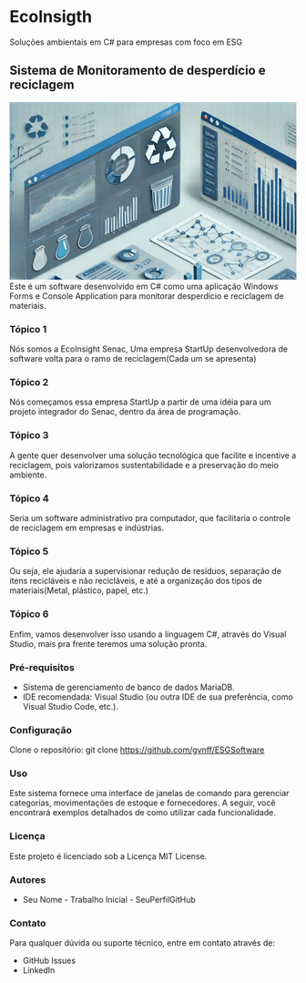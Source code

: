 # EcoInsigth
Soluções ambientais em C# para empresas com foco em ESG

## Sistema de Monitoramento de desperdício e reciclagem
![banner](https://github.com/gvnff/ESGSoftware/blob/main/imagemDeCapaProj(2).jpeg)
Este é um software desenvolvido em C# como uma aplicação Windows Forms e Console Application para monitorar desperdício e reciclagem de materiais.

### Tópico 1

Nós somos a EcoInsight Senac, Uma empresa StartUp desenvolvedora de software volta para o ramo de reciclagem(Cada um se apresenta)
 
### Tópico 2

Nós começamos essa empresa StartUp a partir de uma idéia para um projeto integrador do Senac, dentro da área de programação.
 
### Tópico 3

A gente quer desenvolver uma solução tecnológica que facilite e incentive a reciclagem, pois valorizamos sustentabilidade e a preservação do meio ambiente.
 
### Tópico 4

Seria um software administrativo pra computador, que facilitaria o controle de reciclagem em empresas e indústrias.
 
### Tópico 5

Ou seja, ele ajudaria a supervisionar redução de resíduos, separação de itens recicláveis e não recicláveis, e até a organização dos tipos de materiais(Metal, plástico, papel, etc.)
 
### Tópico 6

Enfim, vamos desenvolver isso usando a linguagem C#, através do Visual Studio, mais pra frente teremos uma solução pronta.
 


### Pré-requisitos
- Sistema de gerenciamento de banco de dados MariaDB.
- IDE recomendada: Visual Studio (ou outra IDE de sua preferência, como Visual 
Studio Code, etc.).

### Configuração
Clone o repositório: git clone https://github.com/gvnff/ESGSoftware

### Uso
Este sistema fornece uma interface de janelas de comando para gerenciar 
categorias, movimentações de estoque e fornecedores. A seguir, você encontrará 
exemplos detalhados de como utilizar cada funcionalidade.


### Licença
Este projeto é licenciado sob a Licença MIT License.
### Autores
- Seu Nome - Trabalho Inicial - SeuPerfilGitHub
### Contato
Para qualquer dúvida ou suporte técnico, entre em contato através de:
- GitHub Issues
- LinkedIn
